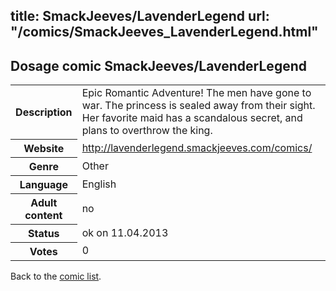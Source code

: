 title: SmackJeeves/LavenderLegend
url: "/comics/SmackJeeves_LavenderLegend.html"
---
Dosage comic SmackJeeves/LavenderLegend
-----------------------------------------

<table class="comicinfo">
<tr>
<th>Description</th><td>Epic Romantic Adventure! The men have gone to war. The princess is sealed away from their sight. Her favorite maid has a scandalous secret, and plans to overthrow the king.</td>
</tr>
<tr>
<th>Website</th><td><a href="http://lavenderlegend.smackjeeves.com/comics/">http://lavenderlegend.smackjeeves.com/comics/</a></td>
</tr>
<tr>
<th>Genre</th><td>Other</td>
</tr>
<tr>
<th>Language</th><td>English</td>
</tr>
<tr>
<th>Adult content</th><td>no</td>
</tr>
<tr>
<th>Status</th><td>ok on 11.04.2013</td>
</tr>
<tr>
<th>Votes</th><td>0</div></td>
</tr>
</table>

Back to the [comic list](../comic-index.html).
